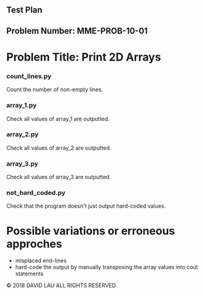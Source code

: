 Test Plan
---------
Problem Number: MME-PROB-10-01
------------------------------

Problem Title: Print 2D Arrays
==============================

### count_lines.py

Count the number of non-empty lines.

### array_1.py

Check all values of array_1 are outputted.

### array_2.py

Check all values of array_2 are outputted.

### array_3.py

Check all values of array_3 are outputted.

### not_hard_coded.py

Check that the program doesn't just output hard-coded values.

# Possible variations or erroneous approches

* misplaced end-lines
* hard-code the output by manually transposing the array values into cout statements

© 2018 DAVID LAU ALL RIGHTS RESERVED
